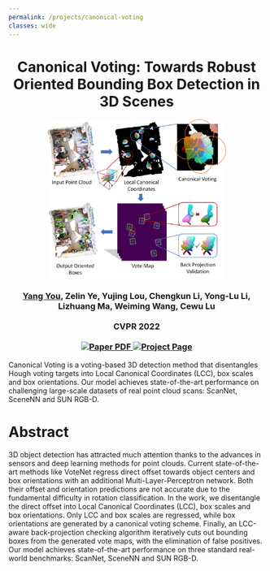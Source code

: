 ```yaml
---
permalink: /projects/canonical-voting
classes: wide
---
```


<h1 align="center">
Canonical Voting: Towards Robust Oriented Bounding Box Detection in 3D Scenes
</h1>

<p align='center'>
<img align="center" src='/images/canonical.jpg' width='70%'> </img>
</p>

<div align="center">
<h3>
<a href="https://qq456cvb.github.io">Yang You</a>, Zelin Ye, Yujing Lou, Chengkun Li, Yong-Lu Li, Lizhuang Ma, Weiming Wang, Cewu Lu
<br>
<br>
CVPR 2022
<br>
<br>
<a href='https://arxiv.org/pdf/2011.12001.pdf'>
  <img src='https://img.shields.io/badge/Paper-PDF-orange?style=flat&logo=arxiv&logoColor=orange' alt='Paper PDF'>
</a>
<a href='https://github.com/qq456cvb/CanonicalVoting'>
  <img src='https://img.shields.io/badge/Github-Code-green?style=flat&logo=github' alt='Project Page'>
</a>
  <!-- <a href='https://colab.research.google.com/'>
    <img src='https://colab.research.google.com/assets/colab-badge.svg' alt='Google Colab'>
  </a> -->
<br>
</h3>
</div>

Canonical Voting is a voting-based 3D detection method that disentangles Hough voting targets into Local Canonical Coordinates (LCC), box scales and box orientations. Our model achieves state-of-the-art performance on challenging large-scale datasets of real point cloud scans: ScanNet, SceneNN and SUN RGB-D.

# Abstract
3D object detection has attracted much attention thanks to the advances in sensors and deep learning methods for point clouds. Current state-of-the-art methods like VoteNet regress direct offset towards object centers and box orientations with an additional Multi-Layer-Perceptron network. Both their offset and orientation predictions are not accurate due to the fundamental difficulty in rotation classification. In the work, we disentangle the direct offset into Local Canonical Coordinates (LCC), box scales and box orientations. Only LCC and box scales are regressed, while box orientations are generated by a canonical voting scheme. Finally, an LCC-aware back-projection checking algorithm iteratively cuts out bounding boxes from the generated vote maps, with the elimination of false positives. Our model achieves state-of-the-art performance on three standard real-world benchmarks: ScanNet, SceneNN and SUN RGB-D.
